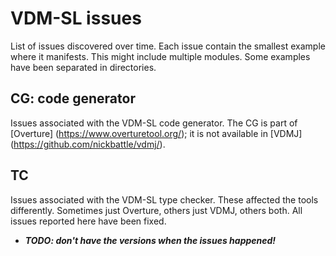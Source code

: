 # VDM-SL issues
List of issues discovered over time. Each issue contain the smallest example where it manifests. This might include multiple modules. Some examples have been separated in directories.  

## CG: code generator
Issues associated with the VDM-SL code generator. The CG is part of [Overture] (https://www.overturetool.org/); it is not available in [VDMJ] (https://github.com/nickbattle/vdmj/).

## TC
Issues associated with the VDM-SL type checker. These affected the tools differently. Sometimes just Overture, others just VDMJ, others both. All issues reported here have been fixed. 

* **_TODO: don't have the versions when the issues happened!_** 
